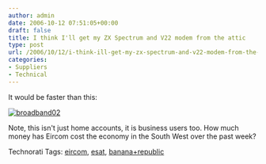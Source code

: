 ```yaml
---
author: admin
date: 2006-10-12 07:51:05+00:00
draft: false
title: I think I'll get my ZX Spectrum and V22 modem from the attic
type: post
url: /2006/10/12/i-think-ill-get-my-zx-spectrum-and-v22-modem-from-the-attic/
categories:
- Suppliers
- Technical
---
```


It would be faster than this:

[![broadband02](http://static.flickr.com/107/267617917_78b58c646f_o.jpg)
](http://www.flickr.com/photos/bandon1/267617917/)

Note, this isn't just home accounts, it is business users too. How much money has Eircom cost the economy in the South West over the past week?

Technorati Tags: [eircom](http://www.technorati.com/tags/eircom), [esat](http://www.technorati.com/tags/esat), [banana+republic](http://www.technorati.com/tags/banana+republic)

